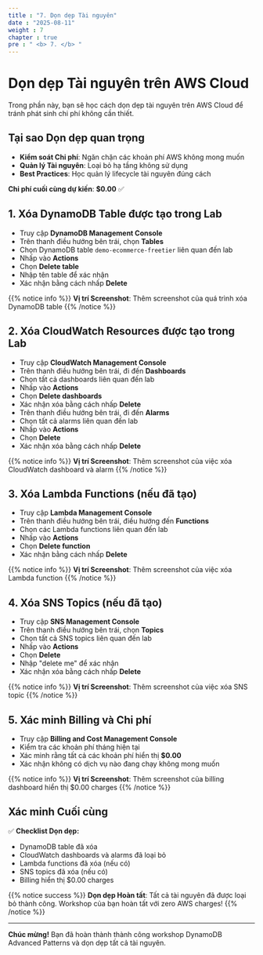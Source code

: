 ```yaml
---
title : "7. Dọn dẹp Tài nguyên"
date : "2025-08-11"
weight : 7
chapter : true
pre : " <b> 7. </b> "
---
```


# Dọn dẹp Tài nguyên trên AWS Cloud

Trong phần này, bạn sẽ học cách dọn dẹp tài nguyên trên AWS Cloud để tránh phát sinh chi phí không cần thiết.

## Tại sao Dọn dẹp quan trọng

- **Kiểm soát Chi phí**: Ngăn chặn các khoản phí AWS không mong muốn
- **Quản lý Tài nguyên**: Loại bỏ hạ tầng không sử dụng
- **Best Practices**: Học quản lý lifecycle tài nguyên đúng cách

**Chi phí cuối cùng dự kiến**: **$0.00** ✅

## 1. Xóa DynamoDB Table được tạo trong Lab

- Truy cập **DynamoDB Management Console**
- Trên thanh điều hướng bên trái, chọn **Tables**
- Chọn DynamoDB table `demo-ecommerce-freetier` liên quan đến lab
- Nhấp vào **Actions**
- Chọn **Delete table**
- Nhập tên table để xác nhận
- Xác nhận bằng cách nhấp **Delete**

{{% notice info %}}
**Vị trí Screenshot**: Thêm screenshot của quá trình xóa DynamoDB table
{{% /notice %}}

## 2. Xóa CloudWatch Resources được tạo trong Lab

- Truy cập **CloudWatch Management Console**
- Trên thanh điều hướng bên trái, đi đến **Dashboards**
- Chọn tất cả dashboards liên quan đến lab
- Nhấp vào **Actions**
- Chọn **Delete dashboards**
- Xác nhận xóa bằng cách nhấp **Delete**
- Trên thanh điều hướng bên trái, đi đến **Alarms**
- Chọn tất cả alarms liên quan đến lab
- Nhấp vào **Actions**
- Chọn **Delete**
- Xác nhận xóa bằng cách nhấp **Delete**

{{% notice info %}}
**Vị trí Screenshot**: Thêm screenshot của việc xóa CloudWatch dashboard và alarm
{{% /notice %}}

## 3. Xóa Lambda Functions (nếu đã tạo)

- Truy cập **Lambda Management Console**
- Trên thanh điều hướng bên trái, điều hướng đến **Functions**
- Chọn các Lambda functions liên quan đến lab
- Nhấp vào **Actions**
- Chọn **Delete function**
- Xác nhận bằng cách nhấp **Delete**

{{% notice info %}}
**Vị trí Screenshot**: Thêm screenshot của việc xóa Lambda function
{{% /notice %}}

## 4. Xóa SNS Topics (nếu đã tạo)

- Truy cập **SNS Management Console**
- Trên thanh điều hướng bên trái, chọn **Topics**
- Chọn tất cả SNS topics liên quan đến lab
- Nhấp vào **Actions**
- Chọn **Delete**
- Nhập "delete me" để xác nhận
- Xác nhận xóa bằng cách nhấp **Delete**

{{% notice info %}}
**Vị trí Screenshot**: Thêm screenshot của việc xóa SNS topic
{{% /notice %}}

## 5. Xác minh Billing và Chi phí

- Truy cập **Billing and Cost Management Console**
- Kiểm tra các khoản phí tháng hiện tại
- Xác minh rằng tất cả các khoản phí hiển thị **$0.00**
- Xác nhận không có dịch vụ nào đang chạy không mong muốn

{{% notice info %}}
**Vị trí Screenshot**: Thêm screenshot của billing dashboard hiển thị $0.00 charges
{{% /notice %}}

## Xác minh Cuối cùng

✅ **Checklist Dọn dẹp:**

- DynamoDB table đã xóa
- CloudWatch dashboards và alarms đã loại bỏ
- Lambda functions đã xóa (nếu có)
- SNS topics đã xóa (nếu có)
- Billing hiển thị $0.00 charges

{{% notice success %}}
**Dọn dẹp Hoàn tất**: Tất cả tài nguyên đã được loại bỏ thành công. Workshop của bạn hoàn tất với zero AWS charges!
{{% /notice %}}

---

**Chúc mừng!** Bạn đã hoàn thành thành công workshop DynamoDB Advanced Patterns và dọn dẹp tất cả tài nguyên.
